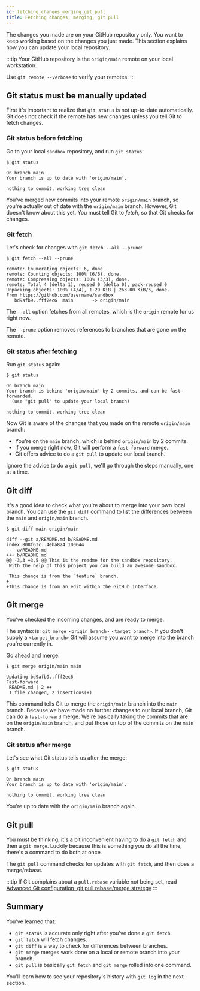 ```yaml
---
id: fetching_changes_merging_git_pull
title: Fetching changes, merging, git pull
---
```


The changes you made are on your GitHub repository only.
You want to keep working based on the changes you just made.
This section explains how you can update your local repository.

:::tip
Your GitHub repository is the `origin/main` remote on your local workstation.

Use `git remote --verbose` to verify your remotes.
:::

## Git status must be manually updated

First it's important to realize that `git status` is not up-to-date automatically.
Git does not check if the remote has new changes unless you tell Git to fetch changes.

### Git status before fetching

Go to your local `sandbox` repository, and run `git status`:

```git
$ git status

On branch main
Your branch is up to date with 'origin/main'.

nothing to commit, working tree clean
```

You've merged new commits into your remote `origin/main` branch, so you're actually out of date with the `origin/main` branch.
However, Git doesn't know about this yet.
You must tell Git to _fetch_, so that Git checks for changes.

### Git fetch

Let's check for changes with `git fetch --all --prune`:

```git
$ git fetch --all --prune

remote: Enumerating objects: 6, done.
remote: Counting objects: 100% (6/6), done.
remote: Compressing objects: 100% (3/3), done.
remote: Total 4 (delta 1), reused 0 (delta 0), pack-reused 0
Unpacking objects: 100% (4/4), 1.29 KiB | 263.00 KiB/s, done.
From https://github.com/username/sandbox
   bd9afb9..fff2ec6  main       -> origin/main
```

The `--all` option fetches from all remotes, which is the `origin` remote for us right now.

The `--prune` option removes references to branches that are gone on the remote.

### Git status after fetching

Run `git status` again:

```git
$ git status

On branch main
Your branch is behind 'origin/main' by 2 commits, and can be fast-forwarded.
  (use "git pull" to update your local branch)

nothing to commit, working tree clean
```

Now Git is aware of the changes that you made on the remote `origin/main` branch:

- You're on the `main` branch, which is behind `origin/main` by 2 commits.
- If you merge right now, Git will perform a `fast-forward` merge.
- Git offers advice to do a `git pull` to update our local branch.

Ignore the advice to do a `git pull`, we'll go through the steps manually, one at a time.

## Git diff

It's a good idea to check what you're about to merge into your own local branch.
You can use the `git diff` command to list the differences between the `main` and `origin/main` branch.

```git
$ git diff main origin/main

diff --git a/README.md b/README.md
index 808f63c..4eba824 100644
--- a/README.md
+++ b/README.md
@@ -3,3 +3,5 @@ This is the readme for the sandbox repository.
 With the help of this project you can build an awesome sandbox.

 This change is from the `feature` branch.
+
+This change is from an edit within the GitHub interface.
```

## Git merge

You've checked the incoming changes, and are ready to merge.

The syntax is: `git merge <origin_branch> <target_branch>`.
If you don't supply a `<target_branch>` Git will assume you want to merge into the branch you're currently in.

Go ahead and merge:

```git
$ git merge origin/main main

Updating bd9afb9..fff2ec6
Fast-forward
 README.md | 2 ++
 1 file changed, 2 insertions(+)
```

This command tells Git to merge the `origin/main` branch into the `main` branch.
Because we have made no further changes to our local branch, Git can do a `fast-forward` merge.
We're basically taking the commits that are on the `origin/main` branch, and put those on top of the commits on the `main` branch.

### Git status after merge

Let's see what Git status tells us after the merge:

```git
$ git status

On branch main
Your branch is up to date with 'origin/main'.

nothing to commit, working tree clean
```

You're up to date with the `origin/main` branch again.

## Git pull

You must be thinking, it's a bit inconvenient having to do a `git fetch` and then a `git merge`.
Luckily because this is something you do all the time, there's a command to do both at once.

The `git pull` command checks for updates with `git fetch`, and then does a merge/rebase.

:::tip
If Git complains about a `pull.rebase` variable not being set, read
[Advanced Git configuration, git pull rebase/merge strategy](advanced_topics/advanced_git_configuration.md#git-pull-rebase-or-merge-strategy)
:::

## Summary

You've learned that:

- `git status` is accurate only right after you've done a `git fetch`.
- `git fetch` will fetch changes.
- `git diff` is a way to check for differences between branches.
- `git merge` merges work done on a local or remote branch into your branch.
- `git pull` is basically `git fetch` and `git merge` rolled into one command.

You'll learn how to see your repository's history with `git log` in the next section.
